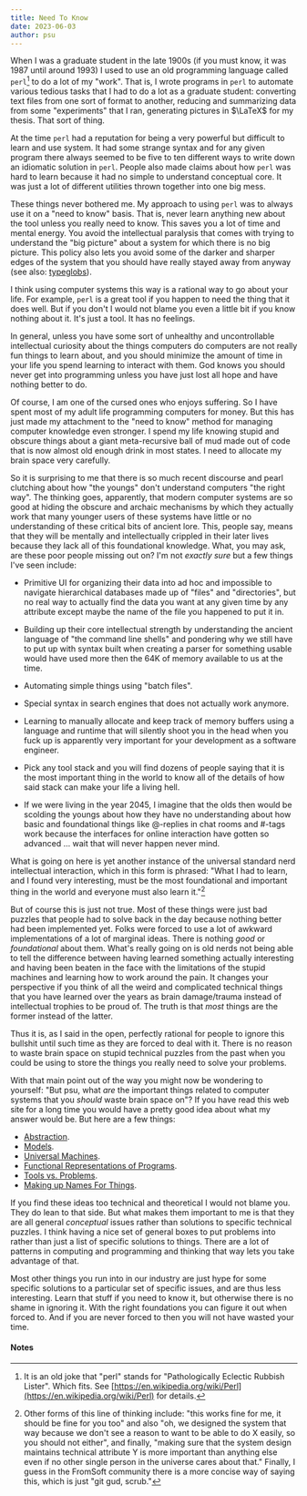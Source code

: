 ```yaml
---
title: Need To Know
date: 2023-06-03
author: psu
---
```


When I was a graduate student in the late 1900s (if you must know, it was 1987 until
around 1993) I used to use an old programming language called `perl`[^1] to do a lot of my
"work". That is, I wrote programs in <code>perl</code> to automate various tedious tasks
that I had to do a lot as a graduate student: converting text files from one sort of
format to another, reducing and summarizing data from some "experiments" that I ran,
generating pictures in $\LaTeX$ for my thesis. That sort of thing.

At the time `perl` had a reputation for being a very powerful but difficult to learn and
use system. It had some strange syntax and for any given program there always seemed to be
five to ten different ways to write down an idiomatic solution in `perl`. People also made
claims about how `perl` was hard to learn because it had no simple to understand
conceptual core. It was just a lot of different utilities thrown together into one big
mess.

These things never bothered me. My approach to using `perl` was to always use it on a
"need to know" basis. That is, never learn anything new about the tool unless you really
need to know. This saves you a lot of time and mental energy. You avoid the intellectual
paralysis that comes with trying to understand the "big picture" about a system for which
there is no big picture. This policy also lets you avoid some of the darker and sharper
edges of the system that you should have really stayed away from anyway (see also:
[typeglobs](https://en.wikipedia.org/wiki/Perl_language_structure#Typeglob_values)).

I think using computer systems this way is a rational way to go about your life. For
example, `perl` is a great tool if you happen to need the thing that it does well. But if
you don't I would not blame you even a little bit if you know nothing about it. It's just
a tool. It has no feelings.

In general, unless you have some sort of unhealthy and uncontrollable intellectual
curiosity about the things computers do computers are not really fun things to learn
about, and you should minimize the amount of time in your life you spend learning to
interact with them. God knows you should never get into programming unless you have just
lost all hope and have nothing better to do.

Of course, I am one of the cursed ones who enjoys suffering. So I have spent most of my
adult life programming computers for money. But this has just made my attachment to the
"need to know" method for managing computer knowledge even stronger. I spend my life
knowing stupid and obscure things about a giant meta-recursive ball of mud made out of
code that is now almost old enough drink in most states. I need to allocate my brain space
very carefully.

So it is surprising to me that there is so much recent discourse and pearl clutching about
how "the youngs" don't understand computers "the right way". The thinking goes,
apparently, that modern computer systems are so good at hiding the obscure and archaic
mechanisms by which they actually work that many younger users of these systems have
little or no understanding of these critical bits of ancient lore. This, people say, means
that they will be mentally and intellectually crippled in their later lives because they
lack all of this foundational knowledge. What, you may ask, are these poor people missing
out on? I'm not _exactly sure_ but a few things I've seen include:

- Primitive UI for organizing their data into ad hoc and impossible to navigate
  hierarchical databases made up of "files" and "directories", but no real way to actually
  find the data you want at any given time by any attribute except maybe the name of the
  file you happened to put it in.

- Building up their core intellectual strength by understanding the ancient language of
  "the command line shells" and pondering why we still have to put up with syntax built
  when creating a parser for something usable would have used more then the 64K of memory
  available to us at the time.

- Automating simple things using "batch files".

- Special syntax in search engines that does not actually work anymore.

- Learning to manually allocate and keep track of memory buffers using a language and
  runtime that will silently shoot you in the head when you fuck up is apparently very
  important for your development as a software engineer.
  
- Pick any tool stack and you will find dozens of people saying that it is the most
  important thing in the world to know all of the details of how said stack can make your
  life a living hell.

- If we were living in the year 2045, I imagine that the olds then would be scolding the
  youngs about how they have no understanding about how basic and foundational things like
  @-replies in chat rooms and #-tags work because the interfaces for online interaction
  have gotten so advanced ... wait that will never happen never mind.

What is going on here is yet another instance of the universal standard nerd intellectual
interaction, which in this form is phrased: "What I had to learn, and I found very
interesting, must be the most foundational and important thing in the world and everyone
must also learn it."[^2]

But of course this is just not true. Most of these things were just bad puzzles that
people had to solve back in the day because nothing better had been implemented yet. Folks
were forced to use a lot of awkward implementations of a lot of marginal ideas. There is
nothing _good_ or _foundational_ about them. What's really going on is old nerds not being
able to tell the difference between having learned something actually interesting and
having been beaten in the face with the limitations of the stupid machines and learning
how to work around the pain. It changes your perspective if you think of all the weird and
complicated technical things that you have learned over the years as brain damage/trauma
instead of intellectual trophies to be proud of. The truth is that _most_ things are the
former instead of the latter.

Thus it is, as I said in the open, perfectly rational for people to ignore this bullshit until
such time as they are forced to deal with it. There is no reason to waste brain space on
stupid technical puzzles from the past when you could be using to store the things you
really need to solve your problems.

With that main point out of the way you might now be wondering to yourself: "But psu, what
_are_ the important things related to computer systems that you _should_ waste brain
space on"? If you have read this web site for a long time you would have a pretty good
idea about what my answer would be. But here are a few things:

- [Abstraction](https://mutable-states.com/the-abstraction-distraction-part-1.html).
- [Models](https://mutable-states.com/software-models-and-hello-world.html).
- [Universal Machines](https://mutable-states.com/turing-complete.html).
- [Functional Representations of
  Programs](https://mutable-states.com/the-ultimate-goto.html).
- [Tools vs. Problems](https://mutable-states.com/what-programming-languages-say.html).
- [Making up Names For Things](https://mutable-states.com/what-computers-do.html).

If you find these ideas too technical and theoretical I would not blame you. They do lean
to that side. But what makes them important to me is that they are all general
_conceptual_ issues rather than solutions to specific technical puzzles. I think having a
nice set of general boxes to put problems into rather than just a list of specific
solutions to things. There are a lot of patterns in computing and programming and thinking
that way lets you take advantage of that.

Most other things you run into in our industry are just hype for some specific solutions
to a particular set of specific issues, and are thus less interesting. Learn that stuff if
you need to know it, but otherwise there is no shame in ignoring it. With the right
foundations you can figure it out when forced to. And if you are never forced to then you
will not have wasted your time.

#### Notes

[^1]: It is an old joke that "perl" stands for "Pathologically Eclectic Rubbish Lister".
    Which fits. See
    [https://en.wikipedia.org/wiki/Perl](https://en.wikipedia.org/wiki/Perl) for details.
    
[^2]: Other forms of this line of thinking include: "this works fine for me, it should be fine
for you too" and also "oh, we designed the system that way because we don't see a reason
to want to be able to do X easily, so you should not either", and finally, "making sure
that the system design maintains technical attribute Y is more important than anything
else even if no other single person in the universe cares about that." Finally, I guess in
the FromSoft community there is a more concise way of saying this, which is just "git gud,
scrub."